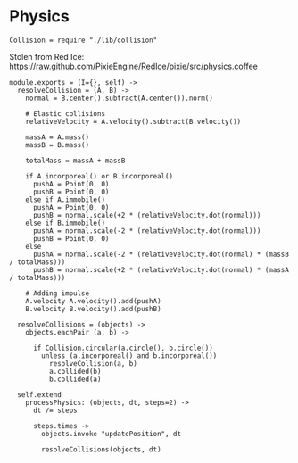 Physics
=======

    Collision = require "./lib/collision"

Stolen from Red Ice: https://raw.github.com/PixieEngine/RedIce/pixie/src/physics.coffee

    module.exports = (I={}, self) ->
      resolveCollision = (A, B) ->
        normal = B.center().subtract(A.center()).norm()
    
        # Elastic collisions
        relativeVelocity = A.velocity().subtract(B.velocity())

        massA = A.mass()
        massB = B.mass()

        totalMass = massA + massB

        if A.incorporeal() or B.incorporeal()
          pushA = Point(0, 0)
          pushB = Point(0, 0)
        else if A.immobile()
          pushA = Point(0, 0)
          pushB = normal.scale(+2 * (relativeVelocity.dot(normal)))
        else if B.immobile()
          pushA = normal.scale(-2 * (relativeVelocity.dot(normal)))
          pushB = Point(0, 0)
        else
          pushA = normal.scale(-2 * (relativeVelocity.dot(normal) * (massB / totalMass)))
          pushB = normal.scale(+2 * (relativeVelocity.dot(normal) * (massA / totalMass)))

        # Adding impulse
        A.velocity A.velocity().add(pushA)
        B.velocity B.velocity().add(pushB)

      resolveCollisions = (objects) ->
        objects.eachPair (a, b) ->

          if Collision.circular(a.circle(), b.circle())
            unless (a.incorporeal() and b.incorporeal())
              resolveCollision(a, b)
              a.collided(b)
              b.collided(a)

      self.extend
        processPhysics: (objects, dt, steps=2) ->  
          dt /= steps
  
          steps.times ->
            objects.invoke "updatePosition", dt
      
            resolveCollisions(objects, dt)
